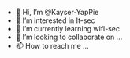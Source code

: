 - 👋 Hi, I’m @Kayser-YapPie
- 👀 I’m interested in It-sec
- 🌱 I’m currently learning wifi-sec
- 💞️ I’m looking to collaborate on ...
- 📫 How to reach me ...

<!---
Kayser-YapPie/Kayser-YapPie is a ✨ special ✨ repository because its `README.md` (this file) appears on your GitHub profile.
You can click the Preview link to take a look at your changes.
--->
